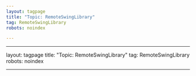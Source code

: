 ```yaml
---
layout: tagpage
title: "Topic: RemoteSwingLibrary"
tag: RemoteSwingLibrary
robots: noindex

---
```

---
layout: tagpage
title: "Topic: RemoteSwingLibrary"
tag: RemoteSwingLibrary
robots: noindex

---
